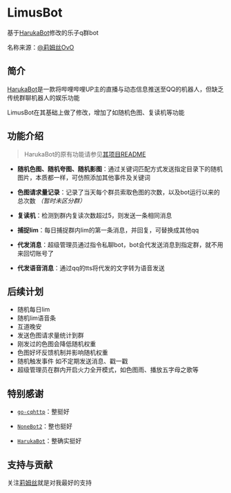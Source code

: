 # LimusBot

基于[HarukaBot](https://github.com/SK-415/HarukaBot)修改的乐子q群bot

名称来源：[@莉姆丝OvO](https://space.bilibili.com/664047468)

## 简介

[HarukaBot](https://github.com/SK-415/HarukaBot)是一款将哔哩哔哩UP主的直播与动态信息推送至QQ的机器人，但缺乏传统群聊机器人的娱乐功能

LimusBot在其基础上做了修改，增加了如随机色图、复读机等功能

## 功能介绍

> HarukaBot的原有功能请参见[其项目README](https://github.com/SK-415/HarukaBot/blob/master/README.md)

- **随机色图、随机夸图、随机影图**：通过关键词匹配方式发送指定目录下的随机图片，本质都一样，可仿照添加其他事件及关键词

- **色图请求量记录**：记录了当天每个群员索取色图的次数，以及bot运行以来的总次数 _（暂时未区分群）_

- **复读机**：检测到群内复读次数超过5，则发送一条相同消息

- **捕捉lim**：每日捕捉群内lim的第一条消息，并回复，可替换成其他qq

- **代发消息**：超级管理员通过指令私聊bot，bot会代发送消息到指定群，就不用来回切账号了

- **代发语音消息**：通过qq的tts将代发的文字转为语音发送

## 后续计划

- 随机每日lim
- 随机lim语音条
- 互道晚安
- 发送色图请求量统计到群
- 刚发过的色图会降低随机权重
- 色图好坏反馈机制并影响随机权重
- 随机触发事件 如不定期发送消息、戳一戳
- 超级管理员在群内开启火力全开模式，如色图雨、播放五字母之歌等

## 特别感谢

- [`go-cqhttp`](https://github.com/Mrs4s/go-cqhttp)：整挺好

- [`NoneBot2`](https://github.com/nonebot/nonebot2)：整也挺好

- [`HarukaBot`](https://github.com/SK-415/HarukaBot)：整确实挺好

## 支持与贡献

关注[莉姆丝](https://space.bilibili.com/664047468)就是对我最好的支持
